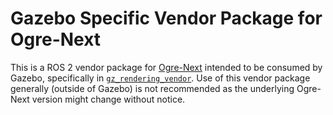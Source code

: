 # Gazebo Specific Vendor Package for Ogre-Next

This is a ROS 2 vendor package for
[Ogre-Next](https://github.com/OGRECave/ogre-next) intended to be consumed by
Gazebo, specifically in
[`gz_rendering_vendor`](https://github.com/gazebo-release/gz_rendering_vendor).
Use of this vendor package generally (outside of Gazebo) is not recommended as
the underlying Ogre-Next version might change without notice.
